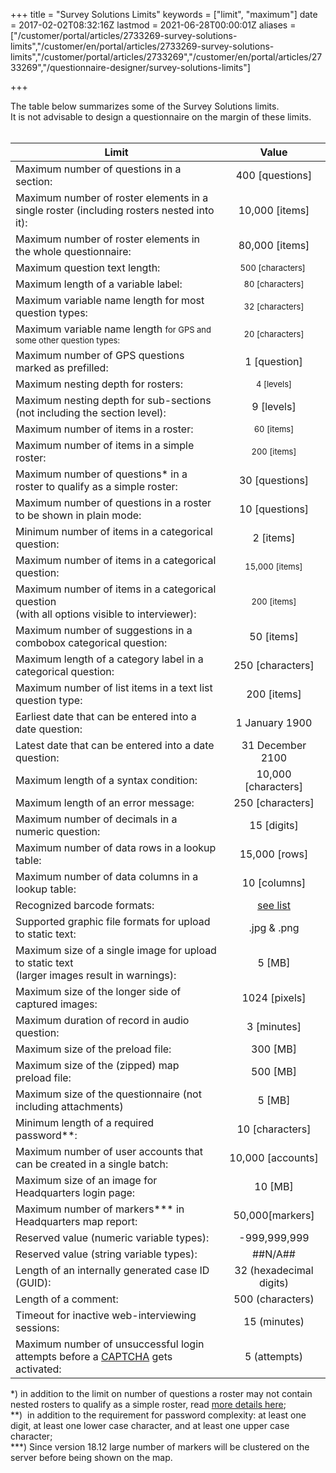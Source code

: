 ﻿+++
title = "Survey Solutions Limits"
keywords = ["limit", "maximum"]
date = 2017-02-02T08:32:16Z
lastmod = 2021-06-28T00:00:01Z
aliases = ["/customer/portal/articles/2733269-survey-solutions-limits","/customer/en/portal/articles/2733269-survey-solutions-limits","/customer/portal/articles/2733269","/customer/en/portal/articles/2733269","/questionnaire-designer/survey-solutions-limits"]

+++

The table below summarizes some of the Survey Solutions limits.  
It is not advisable to design a questionnaire on the margin of these
limits.  
 

<table class="table table-striped ">
<thead>
<tr class="header">
<th>Limit</th>
<th style="text-align: center;">Value</th>
</tr>
</thead>
<tbody>

<tr>
<td>Maximum number of questions in a section:</td>
<td style="text-align: center;">400 [questions]</td>
</tr>
<tr>
<td>Maximum number of roster elements in a single roster (including rosters nested into it):</td>
<td style="text-align: center;">10,000 [items]</td>
</tr>
<tr>
<td>Maximum number of roster elements in the whole questionnaire:</td>
<td style="text-align: center;">80,000 [items]</td>
</tr>
<tr>
<td>Maximum question text length:</td>
<td style="text-align: center;"><span style="font-size: 13px;">500 [characters] </span></td>
</tr>
<tr>
<td>Maximum length of a variable label:</td>
<td style="text-align: center;"><span style="font-size: 13px;">80 [characters]</span></td>
</tr>
<tr>
<td>Maximum variable name length for most question types:</td>
<td style="text-align: center;"><span style="font-size: 13px;">32 [characters]</span></td>
</tr>
<tr>
<td>Maximum variable name length <span style="font-size: 13px;">for GPS and some other question types:</span></td>
<td style="text-align: center;"><span style="font-size: 13px;">20 [characters]</span></td>
</tr>
<tr>
<td>Maximum number of GPS questions marked as prefilled:</td>
<td style="text-align: center;">1 [question]</td>
</tr>
<tr>
<td>Maximum nesting depth for rosters:</td>
<td style="text-align: center;"><span style="font-size: 13px;">4 [levels]</span></td>
</tr>
<tr>
<td>Maximum nesting depth for sub-sections<br />
(not including the section level):</td>
<td style="text-align: center;">9 [levels]</td>
</tr>
<tr>
<td>Maximum number of items in a roster:</td>
<td style="text-align: center;"><span style="font-size: 13px;">60 [items]</span></td>
</tr>
<tr>
<td>Maximum number of items in a simple roster:</td>
<td style="text-align: center;"><span style="font-size: 13px;">200 [items]</span></td>
</tr>
<tr>
<td>Maximum number of questions* in a roster to qualify as a simple roster:</td>
<td style="text-align: center;">30 [questions]</td>
</tr>
<tr>
<td>Maximum number of questions in a roster to be shown in plain mode:</td>
<td style="text-align: center;">10 [questions]</td>
</tr>
<tr>
<td>Minimum number of items in a categorical question:</td>
<td style="text-align: center;">2 [items]</td>
</tr>
<tr>
<td>Maximum number of items in a categorical question:</td>
<td style="text-align: center;"><span style="font-size: 13px;">15,000 [items]</span></td>
</tr>
<tr>
<td>Maximum number of items in a categorical question<br />
(with all options visible to interviewer):</td>
<td style="text-align: center;"><span style="font-size: 13px;">200 [items]</span></td>
</tr>
<tr>
<td>Maximum number of suggestions in a combobox categorical question:</td>
<td style="text-align: center;">50 [items]</td>
</tr>
<tr>
<td>Maximum length of a category label in a categorical question:</td>
<td style="text-align: center;">250 [characters]</td>
</tr>
<tr>
<td>Maximum number of list items in a text list question type:</td>
<td style="text-align: center;">200 [items]</td>
</tr>
<tr>
<td>Earliest date that can be entered into a date question:</td>
<td style="text-align: center;">1 January 1900</td>
</tr>
<tr>
<td>Latest date that can be entered into a date question:</td>
<td style="text-align: center;">31 December 2100</td>
</tr>
<tr>
<td>Maximum length of a syntax condition:</td>
<td style="text-align: center;">10,000 [characters]</td>
</tr>
<tr>
<td>Maximum length of an error message:</td>
<td style="text-align: center;">250 [characters]</td>
</tr>
<tr>
<td>Maximum number of decimals in a numeric question:</td>
<td style="text-align: center;">15 [digits]</td>
</tr>
<tr>
<td>Maximum number of data rows in a lookup table:</td>
<td style="text-align: center;">15,000 [rows]</td>
</tr>
<tr>
<td>Maximum number of data columns in a lookup table:</td>
<td style="text-align: center;">10 [columns]</td>
</tr>
<tr>
<td>Recognized barcode formats:</td>
<td style="text-align: center;"><a href="/questionnaire-designer/recognized-barcode-formats">see list</a></td>
</tr>
<tr>
<td>Supported graphic file formats for upload to static text:</td>
<td style="text-align: center;">.jpg &amp; .png</td>
</tr>
<tr>
<td>Maximum size of a single image for upload to static text<br />
(larger images result in warnings): </td>
<td style="text-align: center;">5 [MB]</td>
</tr>
<tr>
<td>Maximum size of the longer side of captured images:</td>
<td style="text-align: center;">1024 [pixels]</td>
</tr>
<tr>
<td>Maximum duration of record in audio question:</td>
<td style="text-align: center;">3 [minutes]</td>
</tr>
<tr>
<td>Maximum size of the preload file:</td>
<td style="text-align: center;">300 [MB]</td>
</tr>
<tr>
<td>Maximum size of the (zipped) map preload file:</td>
<td style="text-align: center;">500 [MB]</td>
</tr>
<tr>
<td>Maximum size of the questionnaire (not including attachments)</td>
<td style="text-align: center;">5 [MB]</td>
</tr>
<tr>
<td>Minimum length of a required password**:</td>
<td style="text-align: center;"><span style="text-align: center;">10 [characters]</span></td>
</tr>
<tr>
<td>Maximum number of user accounts that can be created in a single batch:</td>
<td style="text-align: center;">10,000 [accounts]</td>
</tr>
<tr>
<td>Maximum size of an image for Headquarters login page:</td>
<td style="text-align: center;">10 [MB]</td>
</tr>
<tr>
<td>Maximum number of markers*** in Headquarters map report:</td>
<td style="text-align: center;">50,000[markers]</td>
</tr>
<tr>
<td>Reserved value (numeric variable types):</td>
<td style="text-align: center;">-999,999,999</td>
</tr>
<tr>
<td>Reserved value (string variable types):</td>
<td style="text-align: center;">##N/A##</td>
</tr>
<tr>
<td>Length of an internally generated case ID (GUID):</td>
<td style="text-align: center;">32 (hexadecimal digits)</td>
</tr>
<tr>
<td>Length of a comment:</td>
<td style="text-align: center;">500 (characters)</td>
</tr>
<tr>
<td>Timeout for inactive web-interviewing sessions:</td>
<td style="text-align: center;">15 (minutes)</td>
</tr>
<tr>
<td>Maximum number of unsuccessful login attempts before a
<A href="/headquarters/accounts/captcha/">CAPTCHA</A> gets activated:</td>
<td style="text-align: center;">5 (attempts)</td>
</tr>

</tbody>
</table>


\*) in addition to the limit on number of questions a roster may not
contain nested rosters to qualify as a simple roster, read [more details
here](/customer/en/portal/articles/2472543-rosters);  
\*\*)  in addition to the requirement for password complexity: at least
one digit, at least one lower case character, and at least one upper
case character;  
\*\*\*) Since version 18.12 large number of markers will be clustered on the server before being shown on the map.
